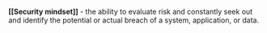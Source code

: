 **[[Security mindset]]** - the ability to evaluate risk and constantly seek out and identify the potential or actual breach of a system, application, or data.